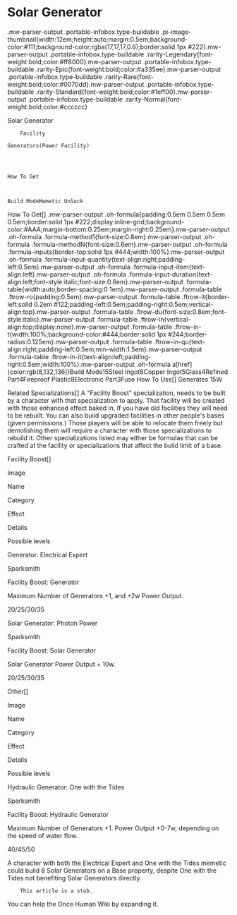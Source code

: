# Solar Generator

.mw-parser-output .portable-infobox.type-buildable .pi-image-thumbnail{width:12em;height:auto;margin:0.5em;background-color:#111;background-color:rgba(17,17,17,0.6);border:solid 1px #222}.mw-parser-output .portable-infobox.type-buildable .rarity-Legendary{font-weight:bold;color:#ff8000}.mw-parser-output .portable-infobox.type-buildable .rarity-Epic{font-weight:bold;color:#a335ee}.mw-parser-output .portable-infobox.type-buildable .rarity-Rare{font-weight:bold;color:#0070dd}.mw-parser-output .portable-infobox.type-buildable .rarity-Standard{font-weight:bold;color:#1eff00}.mw-parser-output .portable-infobox.type-buildable .rarity-Normal{font-weight:bold;color:#cccccc}

Solar Generator

	

	
		Facility
	
	Generators(Power Facility)




	How To Get


	
	Build ModeMemetic Unlock






How To Get[]
.mw-parser-output .oh-formula{padding:0.5em 0.5em 0.5em 0.5em;border:solid 1px #222;display:inline-grid;background-color:#AAA;margin-bottom:0.25em;margin-right:0.25em}.mw-parser-output .oh-formula .formula-method1{font-size:0.8em}.mw-parser-output .oh-formula .formula-methodN{font-size:0.6em}.mw-parser-output .oh-formula .formula-inputs{border-top:solid 1px #444;width:100%}.mw-parser-output .oh-formula .formula-input-quantity{text-align:right;padding-left:0.5em}.mw-parser-output .oh-formula .formula-input-item{text-align:left}.mw-parser-output .oh-formula .formula-input-duration{text-align:left;font-style:italic;font-size:0.8em}.mw-parser-output .formula-table{width:auto;border-spacing:0 1em}.mw-parser-output .formula-table .ftrow-ro{padding:0.5em}.mw-parser-output .formula-table .ftrow-it{border-left:solid 0.2em #122;padding-left:0.5em;padding-right:0.5em;vertical-align:top}.mw-parser-output .formula-table .ftrow-du{font-size:0.8em;font-style:italic}.mw-parser-output .formula-table .ftrow-in{vertical-align:top;display:none}.mw-parser-output .formula-table .ftrow-in-t{width:100%;background-color:#444;border:solid 1px #244;border-radius:0.125em}.mw-parser-output .formula-table .ftrow-in-qu{text-align:right;padding-left:0.5em;min-width:1.5em}.mw-parser-output .formula-table .ftrow-in-it{text-align:left;padding-right:0.5em;width:100%}.mw-parser-output .oh-formula a[href]{color:rgb(8,132,136)}Build Mode15Steel Ingot8Copper Ingot5Glass4Refined Part4Fireproof Plastic8Electronic Part3Fuse
How To Use[]
Generates 15W

Related Specializations[]
A "Facility Boost" specialization, needs to be built by a character with that specialization to apply. That facility will be created with those enhanced effect baked in. If you have old facilities they will need to be rebuilt. You can also build upgraded facilities in other people's bases (given permissions.) Those players will be able to relocate them freely but demolishing them will require a character with those specializations to rebuild it. Other specializations listed may either be formulas that can be crafted at the facility or specializations that affect the build limit of a base.

Facility Boost[]


Image

Name

Category

Effect

Details

Possible levels





Generator: Electrical Expert

Sparksmith

Facility Boost: Generator

Maximum Number of Generators +1, and +2w Power Output.

20/25/30/35




Solar Generator: Photon Power

Sparksmith

Facility Boost: Solar Generator

Solar Generator Power Output + 10w.

20/25/30/35

Other[]


Image

Name

Category

Effect

Details

Possible levels




Hydraulic Generator: One with the Tides

Sparksmith

Facility Boost: Hydraulic Generator

Maximum Number of Generators +1. Power Output +0-7w, depending on the speed of water flow.

40/45/50


A character with both the Electrical Expert and One with the Tides memetic could build 8 Solar Generators on a Base property, despite One with the Tides not benefiting Solar Generators directly.
    
        This article is a stub.
        
You can help the Once Human Wiki by expanding it.
